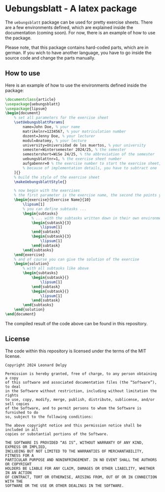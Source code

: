 
# Uebungsblatt - A latex package

The `uebungsblatt` package can be used for pretty exercise sheets. There are a few environments defined, which are explained inside the documentation (coming soon). For now, there is an example of how to use the package.

Please note, that this package contains hard-coded parts, which are in german. If you wich to have another language, you have to go inside the source code and change the parts manually.

## How to use

Here is an example of how to use the environments defined inside the package:

```tex
\documentclass{article}
\usepackage{uebungsblatt}
\usepackage{lipsum}
\begin{document}
    % set all parameters for the exercise sheet
    \setUebungsblattParams[
        name=John Doe, % your name
        matrikelnr=1234567, % your matriculation number
        dozent=Jenny Doe, % your lecturer
        modul=Anatomy, % your lecture
        university=Universidad de los muertos, % your university
        semester=Wintersemester 2024/25, % the semester
        semestershort=WiSe 24/25, % the abbreviation of the semester
        uebungsblattnr=1, % the exercise sheet number
        aufgabennr=0 % the exercise number to start the exercise sheet,
        % because of implementation details, you have to subtract one
    ]{}
    % build the style of the exercise sheet
    \makeUebungsblattStyle{}

    % now begin with the exercises
    % the first parameter is the exercise name, the second the points you can get
    \begin{exercise}{Exercise Name}{10}
        \lipsum[1]
        % you can define subtasks ...
        \begin{subtasks}
            % ... with the subtasks written down in their own environment
            \begin{subtask}{3}
                \lipsum[1]
            \end{subtask}
            \begin{subtask}{3}
                \lipsum[1]
            \end{subtask}
        \end{subtasks}
    \end{exercise}
    % and of course you can give the solution of the exercise
    \begin{solution}
        % with all subtasks like above
        \begin{subtasks}
            \begin{subtask}{}
                \lipsum[1]
            \end{subtask}
            \begin{subtask}{}
                \lipsum[1]
            \end{subtask}
        \end{subtasks}
    \end{solution}
\end{document}
```

The compiled result of the code above can be found in this repository.

## License

The code within this repository is licensed under the terms of the MIT license.

```
Copyright 2024 Leonard Delpy

Permission is hereby granted, free of charge, to any person obtaining a copy
of this software and associated documentation files (the “Software”), to deal
in the Software without restriction, including without limitation the rights
to use, copy, modify, merge, publish, distribute, sublicense, and/or sell copies
of the Software, and to permit persons to whom the Software is furnished to do
so, subject to the following conditions:

The above copyright notice and this permission notice shall be included in all
copies or substantial portions of the Software.

THE SOFTWARE IS PROVIDED “AS IS”, WITHOUT WARRANTY OF ANY KIND, EXPRESS OR IMPLIED,
INCLUDING BUT NOT LIMITED TO THE WARRANTIES OF MERCHANTABILITY, FITNESS FOR A
PARTICULAR PURPOSE AND NONINFRINGEMENT. IN NO EVENT SHALL THE AUTHORS OR COPYRIGHT
HOLDERS BE LIABLE FOR ANY CLAIM, DAMAGES OR OTHER LIABILITY, WHETHER IN AN ACTION
OF CONTRACT, TORT OR OTHERWISE, ARISING FROM, OUT OF OR IN CONNECTION WITH THE
SOFTWARE OR THE USE OR OTHER DEALINGS IN THE SOFTWARE.
```